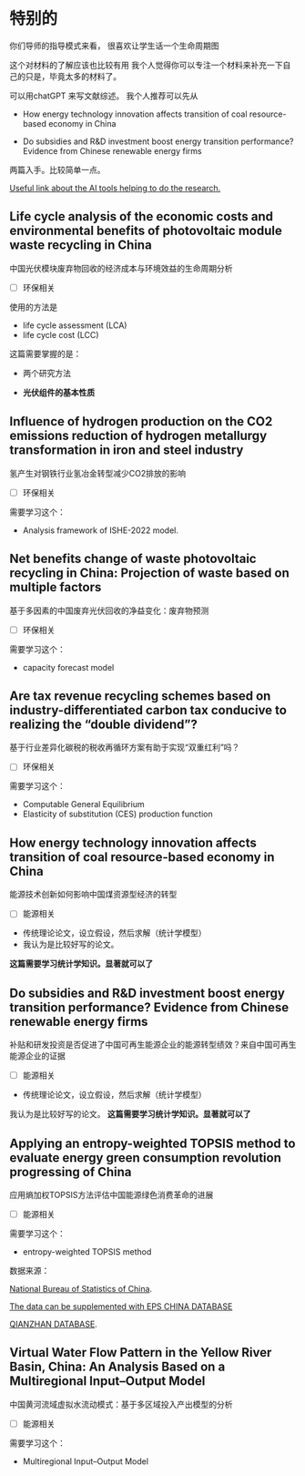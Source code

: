 # 特别的
你们导师的指导模式来看，
很喜欢让学生话一个生命周期图

这个对材料的了解应该也比较有用
我个人觉得你可以专注一个材料来补充一下自己的只是，毕竟太多的材料了。

可以用chatGPT 来写文献综述。
我个人推荐可以先从

- How energy technology innovation affects transition of coal resource-based economy in China

- Do subsidies and R&D investment boost energy transition performance? Evidence from Chinese renewable energy firms

两篇入手。比较简单一点。

[Useful link about the AI tools helping to do the research.](https://tamu.libguides.com/c.php?g=1289555)


## Life cycle analysis of the economic costs and environmental benefits of photovoltaic module waste recycling in China

中国光伏模块废弃物回收的经济成本与环境效益的生命周期分析



- [ ] 环保相关

使用的方法是

- life cycle assessment (LCA)
- life cycle cost (LCC) 

这篇需要掌握的是： 

+ 两个研究方法

+ __光伏组件的基本性质__


## Influence of hydrogen production on the CO2 emissions reduction of hydrogen metallurgy transformation in iron and steel industry

氢产生对钢铁行业氢冶金转型减少CO2排放的影响

- [ ] 环保相关

需要学习这个：

+ Analysis framework of ISHE-2022 model.

## Net benefits change of waste photovoltaic recycling in China: Projection of waste based on multiple factors

基于多因素的中国废弃光伏回收的净益变化：废弃物预测

- [ ] 环保相关

需要学习这个：
+ capacity forecast model

## Are tax revenue recycling schemes based on industry-differentiated carbon tax conducive to realizing the “double dividend”?

基于行业差异化碳税的税收再循环方案有助于实现“双重红利”吗？

- [ ] 环保相关

需要学习这个：
+ Computable General Equilibrium 
+  Elasticity of substitution (CES) production function


## How energy technology innovation affects transition of coal resource-based economy in China

能源技术创新如何影响中国煤资源型经济的转型

- [ ] 能源相关
- 传统理论论文，设立假设，然后求解（统计学模型）
- 我认为是比较好写的论文。

__这篇需要学习统计学知识。显著就可以了__

## Do subsidies and R&D investment boost energy transition performance? Evidence from Chinese renewable energy firms

补贴和研发投资是否促进了中国可再生能源企业的能源转型绩效？来自中国可再生能源企业的证据

- [ ] 能源相关
- 传统理论论文，设立假设，然后求解（统计学模型）

我认为是比较好写的论文。
__这篇需要学习统计学知识。显著就可以了__

## Applying an entropy-weighted TOPSIS method to evaluate energy green consumption revolution progressing of China

应用熵加权TOPSIS方法评估中国能源绿色消费革命的进展

- [ ] 能源相关

需要学习这个：
- entropy-weighted TOPSIS method

数据来源：

[National Bureau of Statistics of China](http://www.stats.gov.cn/tjsj/). 

[The data can be supplemented with EPS CHINA DATABASE](http://www.epschinadata.com/)

[QIANZHAN DATABASE](https://d.qianzhan.com/).

## Virtual Water Flow Pattern in the Yellow River Basin, China: An Analysis Based on a Multiregional Input–Output Model

中国黄河流域虚拟水流动模式：基于多区域投入产出模型的分析

 - [ ] 能源相关

需要学习这个：
- Multiregional Input–Output Model


